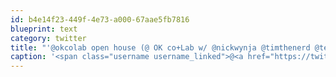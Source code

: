 ```yaml
---
id: b4e14f23-449f-4e73-a000-67aae5fb7816
blueprint: text
category: twitter
title: "'@okcolab open house (@ OK co+Lab w/ @nickwynja @timthenerd @tehshane) http://4sq.com/lCbY9R"
caption: '<span class="username username_linked">@<a href="https://twitter.com/okcolab" title="Okanagan coLab">okcolab</a></span> open house (@ OK co+Lab w/ <span class="username username_linked">@<a href="https://twitter.com/nickwynja" title="Nick Wynja">nickwynja</a></span> @timthenerd @tehshane) http://4sq.com/lCbY9R'
---
```


